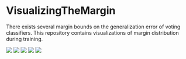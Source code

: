 # VisualizingTheMargin
There exists several margin bounds on the generalization error of voting classifiers. This repository contains visualizations of margin distribution during training. 


<img src="images/depth_1/animation.gif" />
<img src="images/depth_2/animation.gif" />
<img src="images/depth_4/animation.gif" />
<img src="images/depth_8/animation.gif" />
<img src="images/depth_16/animation.gif" />
